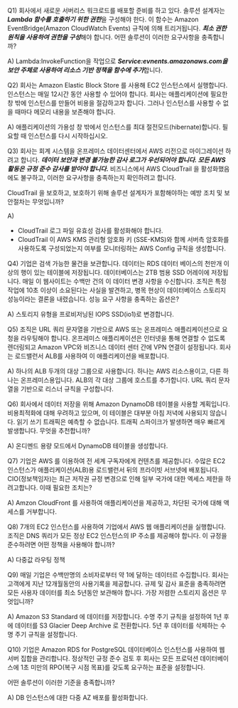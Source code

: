 Q1) 회사에서 새로운 서버리스 워크로드를 배포할 준비를 하고 있다. 솔루션 설계자는 ***Lambda 함수를 호출하기 위한 권한***을 구성해야 한다. 이 함수는 Amazon EventBridge(Amazon CloudWatch Events) 규칙에 의해 트리거됩니다. ***최소 권한 원칙을 사용하여 권한을 구성***해야 합니다. 어떤 솔루션이 이러한 요구사항을 충족합니까?

A) Lambda:InvokeFunction을 작업으로 ***Service:evnents.amazonaws.com을 보안 주체로 사용하여 리소스 기반 정책을 함수에 추가***합니다.

Q2) 회사는 Amazon Elastic Block Store 를 사용해 EC2 인스턴스에서 실행합니다. 인스턴스는 매일 12시간 동안 사용할 수 있어야 합니다. 회사는 애플리케이션에 필요한 창 밖에 인스턴스를 만들어 비용을 절감하고자 합니다. 그러나 인스턴스를 사용할 수 없을 때마다 메모리 내용을 보존해야 합니다.

A) 애플리케이션의 가용성 창 밖에서 인스턴스를 최대 절전모드(hibernate)합니다. 필요할 때 인스턴스를 다시 시작하십시오.

Q3) 회사는 회계 시스템을 온프레미스 데이터센터에서 AWS 리전으로 마이그레이션 하려고 합니다. ***데이터 보안과 변경 불가능한 감사 로그가 우선되어야 합니다. 모든 AWS 활동은 규정 준수 감사를 받아야 합니다.*** 비즈니스에서 AWS CloudTrail 을 활성화했음에도 불구하고, 이러한 요구사항을 충족하는지 확인하려고 합니다.

CloudTrail 을 보호하고, 보호하기 위해 솔루션 설계자가 포함해야하는 예방 조치 및 보안절차는 무엇입니까?

A)

- CloudTrail 로그 파일 유효성 검사를 활성화해야 합니다.
- CloudTrail 이 AWS KMS 관리형 암호화 키 (SSE-KMS)와 함께 서버측 암호화를 사용하도록 구성되었는지 여부를 모니터링하는 AWS Config 규칙을 생성합니다.

Q4) 기업은 검색 가능한 물건을 보관합니다. 데이터는 RDS 데이터 베이스의 천만개 이상의 행이 있는 테이블에 저장됩니다. 데이터베이스는 2TB 범용 SSD 어레이에 저장됩니다. 매일 이 웹사이트는 수백만 건의 이 데이터 변경 사항을 수신합니다. 조직은 특정 작업에 10초 이상이 소요된다는 사실을 발견하고, 병목 현상이 데이터베이스 스토리지 성능이라는 결론을 내렸습니다. 성능 요구 사항을 충족하는 옵션은?

A) 스토리지 유형을 프로비저닝된 IOPS SSD(io1)로 변경합니다.


Q5) 조직은 URL 쿼리 문자열을 기반으로 AWS 또는 온프레미스 애플리케이션으로 요청을 라우팅해야 합니다. 온프레미스 애플리케이션은 인터넷을 통해 연결할 수 없도록 렌더링되고 Amazon VPC와 비즈니스 데이터 센터 간에 VPN 연결이 설정됩니다. 회사는 로드밸런서 ALB를 사용하여 이 애플리케이션을 배포합니다.

A) 하나의 ALB 두개의 대상 그룹으로 사용합니다. 하나는 AWS 리소스용이고, 다른 하나는 온프레미스용입니다. ALB의 각 대상 그룹에 호스트를 추가합니다. URL 쿼리 문자열을 기반으로 리스너 규칙을 구성합니다.

Q6) 회사에서 데이터 저장을 위해 Amazon DynamoDB 테이블을 사용할 계획입니다. 비용최적화에 대해 우려하고 있으며, 이 테이블은 대부분 아침 저녁에 사용되지 않습니다. 읽기 쓰기 트래픽은 예측할 수 없습니다. 트래픽 스파이크가 발생하면 매우 빠르게 발생합니다. 무엇을 추천합니까?

A) 온디멘드 용량 모드에서 DynamoDB 테이블을 생성합니다.

Q7) 기업은 AWS 를 이용하여 전 세계 구독자에게 컨텐츠를 제공합니다. 수많은 EC2 인스턴스가 애플리케이션(ALB)용 로드밸런서 뒤의 프라이빗 서브넷에 배포됩니다. CIO(정보책임자)는 최근 저작권 규정 변경으로 인해 일부 국가에 대한 엑세스 제한을 하려고합니다. 이때 필요한 조치는?

A) Amzon CloudFront 를 사용하여 애플리케이션을 제공하고, 차단된 국가에 대해 액세스를 거부합니다.

Q8) 7개의 EC2 인스턴스를 사용하여 기업에서 AWS 웹 애플리케이션을 실행합니다. 조직은 DNS 쿼리가 모든 정상 EC2 인스턴스의 IP 주소를 제공해야 합니다. 이 규정을 준수하려면 어떤 정책을 사용해야 합니까?

A) 다중값 라우팅 정책

Q9) 매일 기업은 수백만명의 소비자로부터 약 1에 달하는 데이터르 수집합니다. 회사는 고객에게 지난 12개월동안의 사용기록을 제공합니다. 규제 및 감사 표준을 충족하려면 모든 사용자 데이터를 최소 5년동안 보관해야 합니다. 가장 저렴한 스토리지 옵션은 무엇입니까?

A) Amazon S3 Standard 에 데이터를 저장합니다. 수명 주기 규칙을 설정하여 1년 후에 데이터를 S3 Glacier Deep Archive 로 전환합니다. 5년 후 데이터를 삭제하는 수명 주기 규칙을 설정합니다.

Q10) 기업은 Amazon RDS for PostgreSQL 데이터베이스 인스턴스를 사용하여 웹 서버 집합을 관리합니다. 정상적인 규정 준수 검토 후 회사는 모든 프로덕션 데이터베이스에 1초 미만의 RPO(복구 시점 목표)를 갖도록 요구하는 표준을 설정합니다.

어떤 솔루션이 이러한 기준을 충족합니까?

A) DB 인스턴스에 대한 다중 AZ 배포를 활성화합니다.
